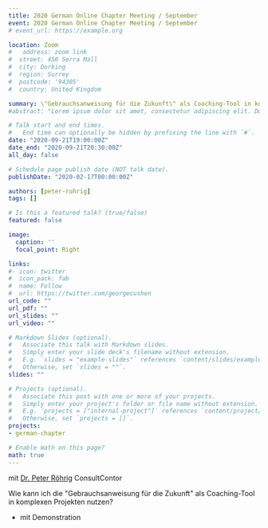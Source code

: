 ```yaml
---
title: 2020 German Online Chapter Meeting / September
event: 2020 German Online Chapter Meeting / September
# event_url: https://example.org

location: Zoom
#   address: zoom link
#  street: 450 Serra Mall
#  city: Dorking 
#  region: Surrey
#  postcode: '94305'
#  country: United Kingdom

summary: \"Gebrauchsanweisung für die Zukunft\" als Coaching-Tool in komplexen Projekten nutzen
#abstract: "Lorem ipsum dolor sit amet, consectetur adipiscing elit. Duis posuere tellusac convallis placerat. Proin tincidunt magna sed ex sollicitudin condimentum. Sed ac faucibus dolor, scelerisque sollicitudin nisi. Cras purus urna, suscipit quis sapien eu, pulvinar tempor diam."

# Talk start and end times.
#   End time can optionally be hidden by prefixing the line with `#`.
date: "2020-09-21T19:00:00Z"
date_end: "2020-09-21T20:30:00Z"
all_day: false

# Schedule page publish date (NOT talk date).
publishDate: "2020-02-17T00:00:00Z"

authors: [peter-rohrig]
tags: []

# Is this a featured talk? (true/false)
featured: false

image:
  caption: ''
  focal_point: Right

links:
#- icon: twitter
#  icon_pack: fab
#  name: Follow
#  url: https://twitter.com/georgecushen
url_code: ""
url_pdf: ""
url_slides: ""
url_video: ""

# Markdown Slides (optional).
#   Associate this talk with Markdown slides.
#   Simply enter your slide deck's filename without extension.
#   E.g. `slides = "example-slides"` references `content/slides/example-slides.md`.
#   Otherwise, set `slides = ""`.
slides: ""

# Projects (optional).
#   Associate this post with one or more of your projects.
#   Simply enter your project's folder or file name without extension.
#   E.g. `projects = ["internal-project"]` references `content/project/deep-learning/index.md`.
#   Otherwise, set `projects = []`.
projects:
- german-chapter

# Enable math on this page?
math: true
---
```

mit [Dr. Peter Röhrig](/authors/peter-rohrig) ConsultContor

Wie kann ich die "Gebrauchsanweisung für die Zukunft" als Coaching-Tool in komplexen Projekten nutzen?
- mit Demonstration